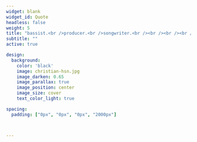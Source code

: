 ```yaml
---
widget: blank
widget_id: Quote
headless: false
weight: 5
title: "bassist.<br />producer.<br />songwriter.<br /><br /><br /><br />"
subtitle: ""
active: true

design:
  background:
    color: 'black'
    image: christian-hsn.jpg
    image_darken: 0.65
    image_parallax: true
    image_position: center
    image_size: cover
    text_color_light: true

spacing:
  padding: ["0px", "0px", "0px", "2000px"]



---
```











